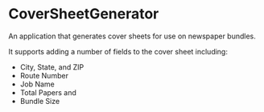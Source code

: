 CoverSheetGenerator
===================

An application that generates cover sheets for use on newspaper bundles.

It supports adding a number of fields to the cover sheet including:

- City, State, and ZIP
- Route Number
- Job Name
- Total Papers and
- Bundle Size

